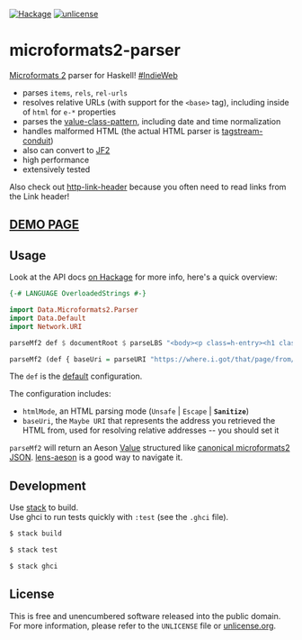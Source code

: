 [![Hackage](https://img.shields.io/hackage/v/microformats2-parser.svg?style=flat)](https://hackage.haskell.org/package/microformats2-parser)
[![unlicense](https://img.shields.io/badge/un-license-green.svg?style=flat)](https://unlicense.org)

# microformats2-parser

[Microformats 2] parser for Haskell! [#IndieWeb]

- parses `items`, `rels`, `rel-urls`
- resolves relative URLs (with support for the `<base>` tag), including inside of `html` for `e-*` properties
- parses the [value-class-pattern](http://microformats.org/wiki/value-class-pattern), including date and time normalization
- handles malformed HTML (the actual HTML parser is [tagstream-conduit])
- also can convert to [JF2]
- high performance
- extensively tested

Also check out [http-link-header] because you often need to read links from the Link header!

[Microformats 2]: http://microformats.org/wiki/microformats2
[#IndieWeb]: https://indieweb.org
[tagstream-conduit]: https://hackage.haskell.org/package/tagstream-conduit
[JF2]: https://www.w3.org/TR/jf2/
[http-link-header]: https://codeberg.org/valpackett/http-link-header

## [DEMO PAGE](https://unrelenting.technology/mf2/)

## Usage

Look at the API docs [on Hackage](https://hackage.haskell.org/package/microformats2-parser) for more info, here's a quick overview:

```haskell
{-# LANGUAGE OverloadedStrings #-}

import Data.Microformats2.Parser
import Data.Default
import Network.URI

parseMf2 def $ documentRoot $ parseLBS "<body><p class=h-entry><h1 class=p-name>Yay!</h1></p></body>"

parseMf2 (def { baseUri = parseURI "https://where.i.got/that/page/from/" }) $ documentRoot $ parseLBS "<body><base href=\"base/\"><link rel=micropub href='micropub'><p class=h-entry><h1 class=p-name>Yay!</h1></p></body>"
```

The `def` is the [default](https://hackage.haskell.org/package/data-default-class-0.0.1/docs/Data-Default-Class.html) configuration.

The configuration includes:
- `htmlMode`, an HTML parsing mode (`Unsafe` | `Escape` | **`Sanitize`**)
- `baseUri`, the `Maybe URI` that represents the address you retrieved the HTML from, used for resolving relative addresses -- you should set it

`parseMf2` will return an Aeson [Value](https://hackage.haskell.org/package/aeson-0.8.0.2/docs/Data-Aeson-Types.html#t:Value) structured like [canonical microformats2 JSON](http://microformats.org/wiki/microformats2).
[lens-aeson](https://hackage.haskell.org/package/lens-aeson) is a good way to navigate it.

## Development

Use [stack] to build.  
Use ghci to run tests quickly with `:test` (see the `.ghci` file).

```bash
$ stack build

$ stack test

$ stack ghci
```

[stack]: https://github.com/commercialhaskell/stack

## License

This is free and unencumbered software released into the public domain.  
For more information, please refer to the `UNLICENSE` file or [unlicense.org](https://unlicense.org).
